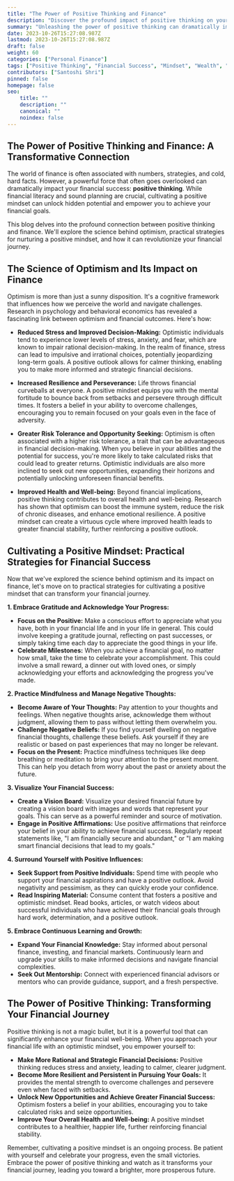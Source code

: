 ```yaml
---
title: "The Power of Positive Thinking and Finance"
description: "Discover the profound impact of positive thinking on your financial well-being. Explore the science behind optimistic mindset, practical strategies for cultivating positivity, and how it can transform your financial journey."
summary: "Unleashing the power of positive thinking can dramatically improve your financial success. Learn how optimism influences your financial decisions, fosters resilience, and opens doors to opportunities."
date: 2023-10-26T15:27:08.987Z
lastmod: 2023-10-26T15:27:08.987Z
draft: false
weight: 60
categories: ["Personal Finance"]
tags: ["Positive Thinking", "Financial Success", "Mindset", "Wealth", "Motivation"]
contributors: ["Santoshi Shri"]
pinned: false
homepage: false
seo:
    title: ""
    description: ""
    canonical: ""
    noindex: false
---
```


## The Power of Positive Thinking and Finance: A Transformative Connection

The world of finance is often associated with numbers, strategies, and cold, hard facts. However, a powerful force that often goes overlooked can dramatically impact your financial success: **positive thinking**.  While financial literacy and sound planning are crucial, cultivating a positive mindset can unlock hidden potential and empower you to achieve your financial goals.

This blog delves into the profound connection between positive thinking and finance. We'll explore the science behind optimism, practical strategies for nurturing a positive mindset, and how it can revolutionize your financial journey. 

## The Science of Optimism and Its Impact on Finance

Optimism is more than just a sunny disposition. It's a cognitive framework that influences how we perceive the world and navigate challenges. Research in psychology and behavioral economics has revealed a fascinating link between optimism and financial outcomes. Here's how:

* **Reduced Stress and Improved Decision-Making:**  Optimistic individuals tend to experience lower levels of stress, anxiety, and fear, which are known to impair rational decision-making. In the realm of finance, stress can lead to impulsive and irrational choices, potentially jeopardizing long-term goals. A positive outlook allows for calmer thinking, enabling you to make more informed and strategic financial decisions.

* **Increased Resilience and Perseverance:**  Life throws financial curveballs at everyone. A positive mindset equips you with the mental fortitude to bounce back from setbacks and persevere through difficult times. It fosters a belief in your ability to overcome challenges, encouraging you to remain focused on your goals even in the face of adversity. 

* **Greater Risk Tolerance and Opportunity Seeking:**  Optimism is often associated with a higher risk tolerance, a trait that can be advantageous in financial decision-making. When you believe in your abilities and the potential for success, you're more likely to take calculated risks that could lead to greater returns. Optimistic individuals are also more inclined to seek out new opportunities,  expanding their horizons and potentially unlocking unforeseen financial benefits. 

* **Improved Health and Well-being:**  Beyond financial implications, positive thinking contributes to overall health and well-being. Research has shown that optimism can boost the immune system, reduce the risk of chronic diseases, and enhance emotional resilience. A positive mindset can create a virtuous cycle where improved health leads to greater financial stability, further reinforcing a positive outlook. 

## Cultivating a Positive Mindset: Practical Strategies for Financial Success

Now that we've explored the science behind optimism and its impact on finance, let's move on to practical strategies for cultivating a positive mindset that can transform your financial journey.

**1. Embrace Gratitude and Acknowledge Your Progress:**

* **Focus on the Positive:** Make a conscious effort to appreciate what you have, both in your financial life and in your life in general. This could involve keeping a gratitude journal, reflecting on past successes, or simply taking time each day to appreciate the good things in your life. 
* **Celebrate Milestones:**  When you achieve a financial goal, no matter how small, take the time to celebrate your accomplishment. This could involve a small reward, a dinner out with loved ones, or simply acknowledging your efforts and acknowledging the progress you've made. 

**2. Practice Mindfulness and Manage Negative Thoughts:**

* **Become Aware of Your Thoughts:**  Pay attention to your thoughts and feelings. When negative thoughts arise, acknowledge them without judgment, allowing them to pass without letting them overwhelm you. 
* **Challenge Negative Beliefs:**   If you find yourself dwelling on negative financial thoughts, challenge these beliefs. Ask yourself if they are realistic or based on past experiences that may no longer be relevant. 
* **Focus on the Present:**  Practice mindfulness techniques like deep breathing or meditation to bring your attention to the present moment. This can help you detach from worry about the past or anxiety about the future.

**3. Visualize Your Financial Success:**

* **Create a Vision Board:**  Visualize your desired financial future by creating a vision board with images and words that represent your goals. This can serve as a powerful reminder and source of motivation. 
* **Engage in Positive Affirmations:**  Use positive affirmations that reinforce your belief in your ability to achieve financial success. Regularly repeat statements like, "I am financially secure and abundant," or "I am making smart financial decisions that lead to my goals."

**4. Surround Yourself with Positive Influences:**

* **Seek Support from Positive Individuals:**  Spend time with people who support your financial aspirations and have a positive outlook. Avoid negativity and pessimism, as they can quickly erode your confidence. 
* **Read Inspiring Material:**  Consume content that fosters a positive and optimistic mindset. Read books, articles, or watch videos about successful individuals who have achieved their financial goals through hard work, determination, and a positive outlook.

**5. Embrace Continuous Learning and Growth:**

* **Expand Your Financial Knowledge:**  Stay informed about personal finance, investing, and financial markets. Continuously learn and upgrade your skills to make informed decisions and navigate financial complexities. 
* **Seek Out Mentorship:**  Connect with experienced financial advisors or mentors who can provide guidance, support, and a fresh perspective. 

## The Power of Positive Thinking: Transforming Your Financial Journey

Positive thinking is not a magic bullet, but it is a powerful tool that can significantly enhance your financial well-being. When you approach your financial life with an optimistic mindset, you empower yourself to:

* **Make More Rational and Strategic Financial Decisions:**  Positive thinking reduces stress and anxiety, leading to calmer, clearer judgment.
* **Become More Resilient and Persistent in Pursuing Your Goals:**  It provides the mental strength to overcome challenges and persevere even when faced with setbacks. 
* **Unlock New Opportunities and Achieve Greater Financial Success:**  Optimism fosters a belief in your abilities, encouraging you to take calculated risks and seize opportunities. 
* **Improve Your Overall Health and Well-being:**  A positive mindset contributes to a healthier, happier life, further reinforcing financial stability.

Remember, cultivating a positive mindset is an ongoing process.  Be patient with yourself and celebrate your progress, even the small victories. Embrace the power of positive thinking and watch as it transforms your financial journey, leading you toward a brighter, more prosperous future. 
